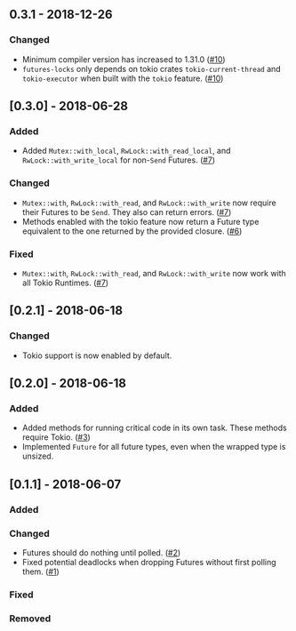 ## 0.3.1 - 2018-12-26
### Changed
- Minimum compiler version has increased to 1.31.0
  ([#10](https://github.com/asomers/futures-locks/pull/10))
- `futures-locks` only depends on tokio crates `tokio-current-thread` and
  `tokio-executor` when built with the `tokio` feature.
  ([#10](https://github.com/asomers/futures-locks/pull/10))

## [0.3.0] - 2018-06-28
### Added
- Added `Mutex::with_local`, `RwLock::with_read_local`, and
  `RwLock::with_write_local` for non-`Send` Futures.
  ([#7](https://github.com/asomers/futures-locks/pull/7))

### Changed
- `Mutex::with`, `RwLock::with_read`, and `RwLock::with_write` now require
  their Futures to be `Send`.  They also can return errors.
  ([#7](https://github.com/asomers/futures-locks/pull/7))
- Methods enabled with the tokio feature now return a Future type equivalent
  to the one returned by the provided closure.
  ([#6](https://github.com/asomers/futures-locks/pull/6))

### Fixed
- `Mutex::with`, `RwLock::with_read`, and `RwLock::with_write` now work with
  all Tokio Runtimes.
  ([#7](https://github.com/asomers/futures-locks/pull/7))

## [0.2.1] - 2018-06-18
### Changed
- Tokio support is now enabled by default.

## [0.2.0] - 2018-06-18
### Added
- Added methods for running critical code in its own task.  These methods
  require Tokio.
  ([#3](https://github.com/asomers/futures-locks/issues/3))
- Implemented `Future` for all future types, even when the wrapped type is
  unsized.

## [0.1.1] - 2018-06-07
### Added

### Changed
- Futures should do nothing until polled.
  ([#2](https://github.com/asomers/futures-locks/issues/2))
- Fixed potential deadlocks when dropping Futures without first polling them.
  ([#1](https://github.com/asomers/futures-locks/issues/1))

### Fixed

### Removed
